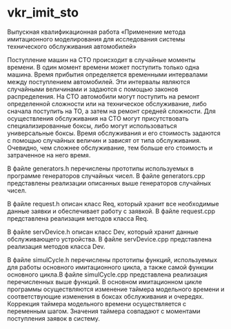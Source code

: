 # vkr_imit_sto
Выпускная квалификационная работа «Применение метода имитационного моделирования для исследования системы технического обслуживания автомобилей»

Поступление машин на СТО происходит в случайные моменты времени. В один момент времени может поступить только одна машина. Время прибытия определяется временными интервалами между поступлением автомобилей. Эти интервалы являются случайными величинами и задаются с помощью законов распределения. 
На СТО автомобили могут поступить на ремонт определенной сложности или на техническое обслуживание, либо сначала поступить на ТО, а затем на ремонт средней сложности. 
Для осуществления обслуживания на СТО могут присутствовать специализированные боксы, либо могут использоваться универсальные боксы.
Время обслуживания и его стоимость задаются с помощью случайных величин и зависят от типа обслуживания. Очевидно, чем сложнее обслуживание, тем больше его стоимость и затраченное на него время. 

В файле generators.h перечислены прототипы используемых в программе генераторов случайных чисел. В файле generators.cpp представлены реализации описанных выше генераторов случайных чисел.

В файле request.h описан класс Req, который хранит все необходимые данные заявки и обеспечивает работу с заявкой. В файле request.cpp представлена реализация методов класса Req.

В файле servDevice.h описан класс Dev, который хранит данные обслуживающего устройства. В файле servDevice.cpp представлена реализация методов класса Dev.

В файле simulCycle.h перечислены прототипы функций, используемых для работы основного имитационного цикла, а также самой функции основного цикла.В файле simulCycle.cpp представлена реализация перечисленных выше функций.
В основном имитационном цикле программы осуществляются изменение таймера модельного времени и соответствующие изменения в боксах обслуживания и очередях. Коррекция таймера модельного времени осуществляется с переменным шагом. Значения таймера совпадают с моментами поступления заявок в систему. 
  
